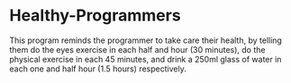 # Healthy-Programmers
This program reminds the programmer to take care their health, by telling them do the eyes exercise in each half and hour (30 minutes), do the physical exercise in each 45 minutes, and drink a 250ml glass of water in each one and half hour (1.5 hours) respectively.
